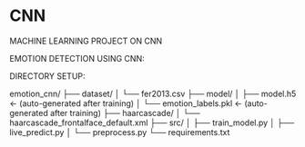 # CNN
MACHINE LEARNING PROJECT ON CNN

EMOTION DETECTION USING CNN:


DIRECTORY SETUP:

emotion_cnn/
├── dataset/
│   └── fer2013.csv
├── model/
│   ├── model.h5              ← (auto-generated after training)
│   └── emotion_labels.pkl    ← (auto-generated after training)
├── haarcascade/
│   └── haarcascade_frontalface_default.xml
├── src/
│   ├── train_model.py
│   ├── live_predict.py
│   └── preprocess.py
└── requirements.txt




